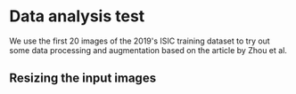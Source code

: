 # Data analysis test

We use the first 20 images of the 2019's ISIC training dataset to try out some data processing and augmentation based on the article by Zhou et al.

## Resizing the input images



